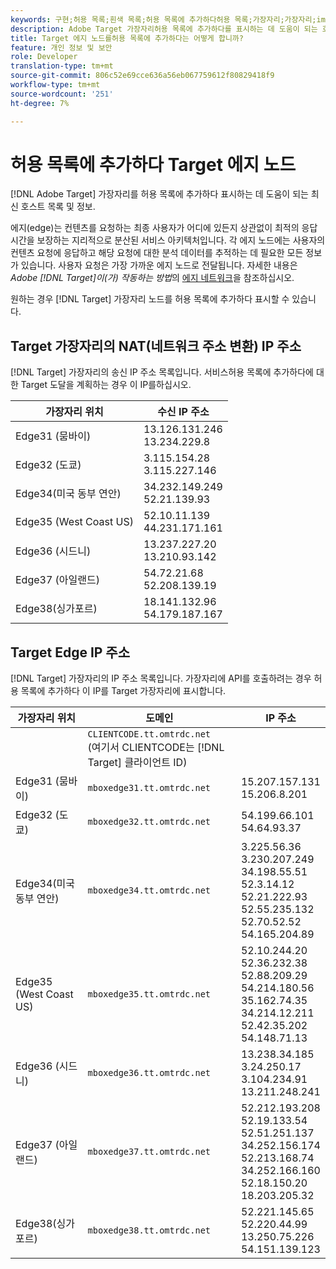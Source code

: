 ```yaml
---
keywords: 구현;허용 목록;흰색 목록;허용 목록에 추가하다허용 목록;가장자리;가장자리;implementation;implementation;whitelist;white list;;edge;edges
description: Adobe Target 가장자리허용 목록에 추가하다를 표시하는 데 도움이 되는 호스트 목록을 봅니다(최종 사용자가 최적의 응답 시간을 보장하는 지리적으로 분산된 서비스 노드).
title: Target 에지 노드를허용 목록에 추가하다는 어떻게 합니까?
feature: 개인 정보 및 보안
role: Developer
translation-type: tm+mt
source-git-commit: 806c52e69cce636a56eb067759612f80829418f9
workflow-type: tm+mt
source-wordcount: '251'
ht-degree: 7%

---
```



# 허용 목록에 추가하다 Target 에지 노드

[!DNL Adobe Target] 가장자리를 허용 목록에 추가하다 표시하는 데 도움이 되는 최신 호스트 목록 및 정보.

에지(edge)는 컨텐츠를 요청하는 최종 사용자가 어디에 있든지 상관없이 최적의 응답 시간을 보장하는 지리적으로 분산된 서비스 아키텍처입니다. 각 에지 노드에는 사용자의 컨텐츠 요청에 응답하고 해당 요청에 대한 분석 데이터를 추적하는 데 필요한 모든 정보가 있습니다. 사용자 요청은 가장 가까운 에지 노드로 전달됩니다. 자세한 내용은 *Adobe [!DNL Target]이(가) 작동하는 방법*&#x200B;의 [에지 네트워크](/help/c-intro/how-target-works.md#concept_0AE2ED8E9DE64288A8B30FCBF1040934)을 참조하십시오.

원하는 경우 [!DNL Target] 가장자리 노드를 허용 목록에 추가하다 표시할 수 있습니다.

## Target 가장자리의 NAT(네트워크 주소 변환) IP 주소

[!DNL Target] 가장자리의 송신 IP 주소 목록입니다. 서비스허용 목록에 추가하다에 대한 Target 도달을 계획하는 경우 이 IP를하십시오.

| 가장자리 위치 | 수신 IP 주소 |
| --- | --- |
| Edge31 (뭄바이) | 13.126.131.246<br>13.234.229.8 |
| Edge32 (도쿄) | 3.115.154.28<br>3.115.227.146 |
| Edge34(미국 동부 연안) | 34.232.149.249<br>52.21.139.93 |
| Edge35 (West Coast US) | 52.10.11.139<br>44.231.171.161 |
| Edge36 (시드니) | 13.237.227.20<br>13.210.93.142 |
| Edge37 (아일랜드) | 54.72.21.68<br>52.208.139.19 |
| Edge38(싱가포르) | 18.141.132.96<br>54.179.187.167 |

## Target Edge IP 주소

[!DNL Target] 가장자리의 IP 주소 목록입니다. 가장자리에 API를 호출하려는 경우 허용 목록에 추가하다 이 IP를 Target 가장자리에 표시합니다.

| 가장자리 위치 | 도메인 | IP 주소 |
| --- | --- | --- |
|  | `CLIENTCODE.tt.omtrdc.net`<br>(여기서 CLIENTCODE는  [!DNL Target] 클라이언트 ID) |  |
| Edge31 (뭄바이) | `mboxedge31.tt.omtrdc.net` | 15.207.157.131<br>15.206.8.201 |
| Edge32 (도쿄) | `mboxedge32.tt.omtrdc.net` | 54.199.66.101<br>54.64.93.37 |
| Edge34(미국 동부 연안) | `mboxedge34.tt.omtrdc.net` | 3.225.56.36<br>3.230.207.249<br>34.198.55.51<br>52.3.14.12<br>52.21.222.93<br>52.55.235.132<br>52.70.52.52<br>54.165.204.89 |
| Edge35 (West Coast US) | `mboxedge35.tt.omtrdc.net` | 52.10.244.20<br>52.36.232.38<br>52.88.209.29<br>54.214.180.56<br>35.162.74.35<br>34.214.12.211<br>52.42.35.202<br>54.148.71.13 |
| Edge36 (시드니) | `mboxedge36.tt.omtrdc.net` | 13.238.34.185<br>3.24.250.17<br>3.104.234.91<br>13.211.248.241 |
| Edge37 (아일랜드) | `mboxedge37.tt.omtrdc.net` | 52.212.193.208<br>52.19.133.54<br>52.51.251.137<br>34.252.156.174<br>52.213.168.74<br>34.252.166.160<br>52.18.150.20<br>18.203.205.32 |
| Edge38(싱가포르) | `mboxedge38.tt.omtrdc.net` | 52.221.145.65<br>52.220.44.99<br>13.250.75.226<br>54.151.139.123 |






